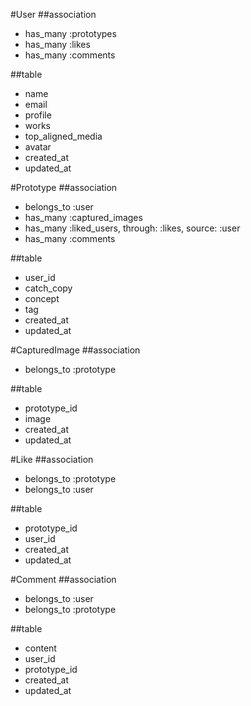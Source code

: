 #User
##association
- has_many :prototypes
- has_many :likes
- has_many :comments

##table
- name
- email
- profile
- works
- top_aligned_media
- avatar
- created_at
- updated_at


#Prototype
##association
- belongs_to :user
- has_many :captured_images
- has_many :liked_users, through: :likes, source: :user
- has_many :comments

##table
- user_id
- catch_copy
- concept
- tag
- created_at
- updated_at


#CapturedImage
##association
- belongs_to :prototype

##table
- prototype_id
- image
- created_at
- updated_at



#Like
##association
- belongs_to :prototype
- belongs_to :user

##table
- prototype_id
- user_id
- created_at
- updated_at




#Comment
##association
- belongs_to :user
- belongs_to :prototype

##table
- content
- user_id
- prototype_id
- created_at
- updated_at

